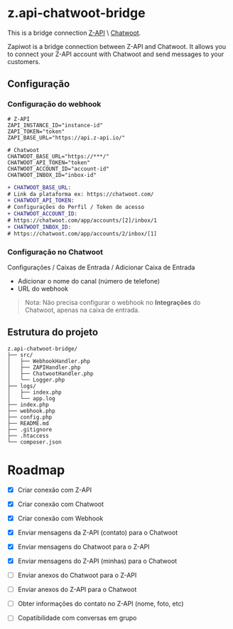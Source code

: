 # z.api-chatwoot-bridge

This is a bridge connection [Z-API](https://www.z-api.io/) \ [Chatwoot](https://github.com/chatwoot/chatwoot).

Zapiwot is a bridge connection between Z-API and Chatwoot. It allows you to connect your Z-API account with Chatwoot and send messages to your customers.

## Configuração

### Configuração do webhook

```
# Z-API
ZAPI_INSTANCE_ID="instance-id"
ZAPI_TOKEN="token"
ZAPI_BASE_URL="https://api.z-api.io/"

# Chatwoot
CHATWOOT_BASE_URL="https://***/"
CHATWOOT_API_TOKEN="token"
CHATWOOT_ACCOUNT_ID="account-id"
CHATWOOT_INBOX_ID="inbox-id"
```

```diff
+ CHATWOOT_BASE_URL:
# Link da plataforma ex: https://chatwoot.com/
+ CHATWOOT_API_TOKEN:
# Configurações do Perfil / Token de acesso
+ CHATWOOT_ACCOUNT_ID:
# https://chatwoot.com/app/accounts/[2]/inbox/1
+ CHATWOOT_INBOX_ID:
# https://chatwoot.com/app/accounts/2/inbox/[1]
```

### Configuração no Chatwoot

Configurações / Caixas de Entrada / Adicionar Caixa de Entrada
 - Adicionar o nome do canal (número de telefone)
 - URL do webhook

> Nota: Não precisa configurar o webhook no **Integrações** do Chatwoot, apenas na caixa de entrada.

## Estrutura do projeto

```
z.api-chatwoot-bridge/
├── src/
│   ├── WebhookHandler.php
│   ├── ZAPIHandler.php
│   ├── ChatwootHandler.php
│   └── Logger.php
├── logs/
│   ├── index.php
│   └── app.log
├── index.php
├── webhook.php
├── config.php
├── README.md
├── .gitignore
├── .htaccess
└── composer.json
```

# Roadmap

- [x] Criar conexão com Z-API
- [x] Criar conexão com Chatwoot
- [x] Criar conexão com Webhook
- [x] Enviar mensagens da Z-API (contato) para o Chatwoot
- [x] Enviar mensagens do Chatwoot para o Z-API
- [x] Enviar mensagens do Z-API (minhas) para o Chatwoot

- [ ] Enviar anexos do Chatwoot para o Z-API
- [ ] Enviar anexos do Z-API para o Chatwoot

- [ ] Obter informações do contato no Z-API (nome, foto, etc)

- [ ] Copatibilidade com conversas em grupo
